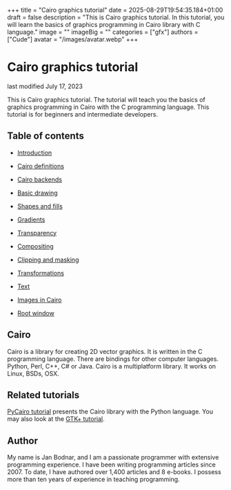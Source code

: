 +++
title = "Cairo graphics tutorial"
date = 2025-08-29T19:54:35.184+01:00
draft = false
description = "This is Cairo graphics tutorial. In this tutorial, you will learn the basics of graphics programming in Cairo library with C language."
image = ""
imageBig = ""
categories = ["gfx"]
authors = ["Cude"]
avatar = "/images/avatar.webp"
+++

# Cairo graphics tutorial

last modified July 17, 2023

This is Cairo graphics tutorial. The tutorial will teach you the basics
of graphics programming in Cairo with the C programming language. 
This tutorial is for beginners and intermediate developers.

## Table of contents

  - [Introduction](cairolib/)

  - [Cairo definitions](cairodefinitions/)

  - [Cairo backends](cairobackends/)

  - [Basic drawing](basicdrawing/)

  - [Shapes and fills](shapesfills/)

  - [Gradients](gradients/)

  - [Transparency](transparency/)

  - [Compositing](compositing/)

  - [Clipping and masking](clippingmasking/)

  - [Transformations](transformations/)

  - [Text](cairotext/)

  - [Images in Cairo](cairoimages/)

  - [Root window](root/)

## Cairo

Cairo is a library for creating 2D vector graphics. It is written in the C
programming language. There are bindings for other computer languages. Python,
Perl, C++, C# or Java. Cairo is a multiplatform library. It works on Linux,
BSDs, OSX.

## Related tutorials

[PyCairo tutorial](/gfx/pycairo/) presents the Cairo library with 
the Python language. You may also look at the 
[GTK+ tutorial](/gui/gtk2/).

## Author

My name is Jan Bodnar, and I am a passionate programmer with extensive
programming experience. I have been writing programming articles since 2007.
To date, I have authored over 1,400 articles and 8 e-books. I possess more
than ten years of experience in teaching programming.